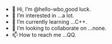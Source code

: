 - 👋 Hi, I’m @hello-wbo,good luck.
- 👀 I’m interested in ...a lot.
- 🌱 I’m currently learning ...C++.
- 💞️ I’m looking to collaborate on ...none.
- 📫 How to reach me ...QQ.

<!---
hello-wbo/hello-wbo is a ✨ special ✨ repository because its `README.md` (this file) appears on your GitHub profile.
You can click the Preview link to take a look at your changes.
--->
